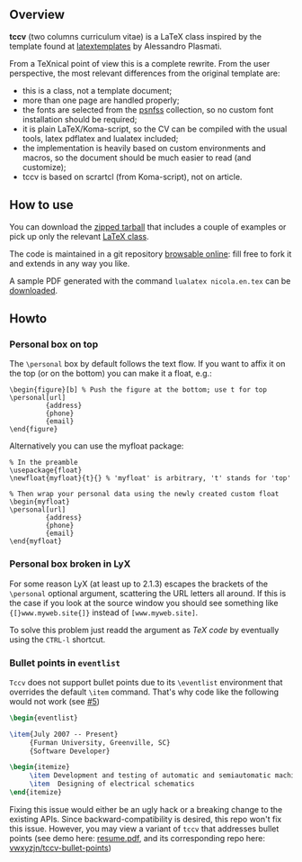 ## Overview

**tccv** (two columns curriculum vitae) is a LaTeX class inspired by the
template found at
[latextemplates](http://www.latextemplates.com/template/two-column-one-page-cv)
by Alessandro Plasmati.

From a TeXnical point of view this is a complete rewrite. From the user
perspective, the most relevant differences from the original template are:

* this is a class, not a template document;
* more than one page are handled properly;
* the fonts are selected from the
  [psnfss](http://www.ctan.org/pkg/psnfss) collection, so no
  custom font installation should be required;
* it is plain LaTeX/Koma-script, so the CV can be compiled
  with the usual tools, latex pdflatex and lualatex included;
* the implementation is heavily based on custom environments
  and macros, so the document should be much easier to read
  (and customize);
* tccv is based on scrartcl (from Koma-script), not on article.

## How to use

You can download the [zipped
tarball](https://github.com/ntd/tccv/archive/refs/heads/master.zip) that
includes a couple of examples or pick up only the relevant [LaTeX
class](https://github.com/ntd/tccv/raw/master/tccv.cls).

The code is maintained in a git repository [browsable
online](https://github.com/ntd/tccv): fill free to fork it and extends in any
way you like.

A sample PDF generated with the command `lualatex nicola.en.tex` can be
[downloaded](https://github.com/ntd/tccv/raw/master/nicola.en.pdf).

## Howto

### Personal box on top

The `\personal` box by default follows the text flow. If you want to
affix it on the top (or on the bottom) you can make it a float, e.g.:

    \begin{figure}[b] % Push the figure at the bottom; use t for top
    \personal[url]
             {address}
             {phone}
             {email}
    \end{figure}

Alternatively you can use the myfloat package:

    % In the preamble
    \usepackage{float}
    \newfloat{myfloat}{t}{} % 'myfloat' is arbitrary, 't' stands for 'top'

    % Then wrap your personal data using the newly created custom float
    \begin{myfloat}
    \personal[url]
             {address}
             {phone}
             {email}
    \end{myfloat}

### Personal box broken in LyX

For some reason LyX (at least up to 2.1.3) escapes the brackets of the
`\personal` optional argument, scattering the URL letters all around.
If this is the case if you look at the source window you should see
something like `{[}www.myweb.site{]}` instead of `[www.myweb.site]`.

To solve this problem just readd the argument as *TeX code* by
eventually using the `CTRL-l` shortcut.

### Bullet points in ``eventlist``

``Tccv`` does not support bullet points due to its ``\eventlist`` environment that overrides the default ``\item`` command. That's why code like the following would not work (see [#5](https://github.com/ntd/tccv/issues/5))

```tex
\begin{eventlist}

\item{July 2007 -- Present}
     {Furman University, Greenville, SC}
     {Software Developer}

\begin{itemize}
     \item Development and testing of automatic and semiautomatic machines
     \item  Designing of electrical schematics
\end{itemize}
```

Fixing this issue would either be an ugly hack or a breaking change to the existing APIs. Since backward-compatibility is desired, this repo won't fix this issue. However, you may view a variant of ``tccv`` that addresses bullet points (see demo here: [resume.pdf](https://costahuang.me/resume.pdf), and its corresponding repo here:  [vwxyzjn/tccv-bullet-points](https://github.com/vwxyzjn/tccv-bullet-points))


